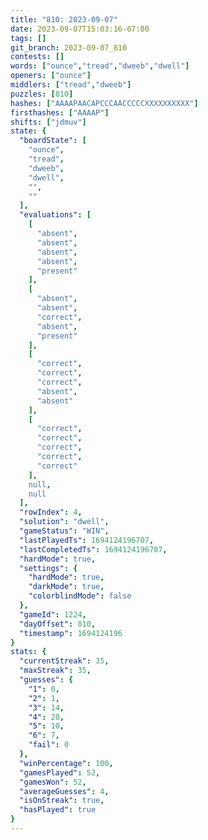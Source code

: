 ```yaml
---
title: "810: 2023-09-07"
date: 2023-09-07T15:03:16-07:00
tags: []
git_branch: 2023-09-07_810
contests: []
words: ["ounce","tread","dweeb","dwell"]
openers: ["ounce"]
middlers: ["tread","dweeb"]
puzzles: [810]
hashes: ["AAAAPAACAPCCCAACCCCCXXXXXXXXXX"]
firsthashes: ["AAAAP"]
shifts: ["jdmuv"]
state: {
  "boardState": [
    "ounce",
    "tread",
    "dweeb",
    "dwell",
    "",
    ""
  ],
  "evaluations": [
    [
      "absent",
      "absent",
      "absent",
      "absent",
      "present"
    ],
    [
      "absent",
      "absent",
      "correct",
      "absent",
      "present"
    ],
    [
      "correct",
      "correct",
      "correct",
      "absent",
      "absent"
    ],
    [
      "correct",
      "correct",
      "correct",
      "correct",
      "correct"
    ],
    null,
    null
  ],
  "rowIndex": 4,
  "solution": "dwell",
  "gameStatus": "WIN",
  "lastPlayedTs": 1694124196707,
  "lastCompletedTs": 1694124196707,
  "hardMode": true,
  "settings": {
    "hardMode": true,
    "darkMode": true,
    "colorblindMode": false
  },
  "gameId": 1224,
  "dayOffset": 810,
  "timestamp": 1694124196
}
stats: {
  "currentStreak": 35,
  "maxStreak": 35,
  "guesses": {
    "1": 0,
    "2": 1,
    "3": 14,
    "4": 20,
    "5": 10,
    "6": 7,
    "fail": 0
  },
  "winPercentage": 100,
  "gamesPlayed": 52,
  "gamesWon": 52,
  "averageGuesses": 4,
  "isOnStreak": true,
  "hasPlayed": true
}
---
```

<!-- more -->
